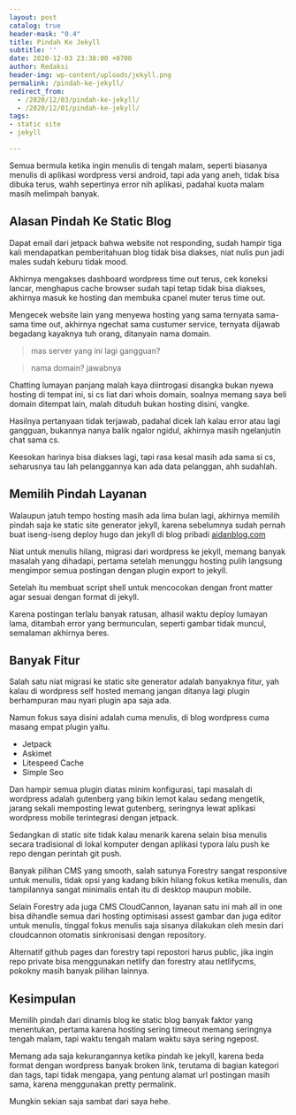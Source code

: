 ```yaml
---
layout: post
catalog: true
header-mask: "0.4"
title: Pindah Ke Jekyll
subtitle: ''
date: 2020-12-03 23:38:00 +0700
author: Redaksi
header-img: wp-content/uploads/jekyll.png
permalink: /pindah-ke-jekyll/
redirect_from:
  - /2020/12/03/pindah-ke-jekyll/
  - /2020/12/01/pindah-ke-jekyll/
tags:
- static site
- jekyll

---
```

Semua bermula ketika ingin menulis di tengah malam, seperti biasanya menulis di aplikasi wordpress versi android, tapi ada yang aneh, tidak bisa dibuka terus, wahh sepertinya error nih aplikasi, padahal kuota malam masih melimpah banyak.

## Alasan Pindah Ke Static Blog

Dapat email dari jetpack bahwa website not responding, sudah hampir tiga kali mendapatkan pemberitahuan blog tidak bisa diakses, niat nulis pun jadi males sudah keburu tidak mood.

Akhirnya mengakses dashboard wordpress time out terus, cek koneksi lancar, menghapus cache browser sudah tapi tetap tidak bisa diakses, akhirnya masuk ke hosting dan membuka cpanel muter terus time out.

Mengecek website lain yang menyewa hosting yang sama ternyata sama-sama time out, akhirnya ngechat sama custumer service, ternyata dijawab begadang kayaknya tuh orang, ditanyain nama domain.

> mas server yang ini lagi gangguan?

> nama domain? jawabnya

Chatting lumayan panjang malah kaya diintrogasi disangka bukan nyewa hosting di tempat ini, si cs liat dari whois domain, soalnya memang saya beli domain ditempat lain, malah dituduh bukan hosting disini, vangke.

Hasilnya pertanyaan tidak terjawab, padahal dicek lah kalau error atau lagi gangguan, bukannya nanya balik ngalor ngidul, akhirnya masih ngelanjutin chat sama cs.

Keesokan harinya bisa diakses lagi, tapi rasa kesal masih ada sama si cs, seharusnya tau lah pelanggannya kan ada data pelanggan, ahh sudahlah.

## Memilih Pindah Layanan

Walaupun jatuh tempo hosting masih ada lima bulan lagi, akhirnya memilih pindah saja ke static site generator jekyll, karena sebelumnya sudah pernah buat iseng-iseng deploy hugo dan jekyll di blog pribadi [aidanblog.com](https://aidanblog.com "Aidan")

Niat untuk menulis hilang, migrasi dari wordpress ke jekyll, memang banyak masalah yang dihadapi, pertama setelah menunggu hosting pulih langsung mengimpor semua postingan dengan plugin export to jekyll.

Setelah itu membuat script shell untuk mencocokan dengan front matter agar sesuai dengan format di jekyll.

Karena postingan terlalu banyak ratusan, alhasil waktu deploy lumayan lama, ditambah error yang bermunculan, seperti gambar tidak muncul, semalaman akhirnya beres.

## Banyak Fitur

Salah satu niat migrasi ke static site generator adalah banyaknya fitur, yah kalau di wordpress self hosted memang jangan ditanya lagi plugin berhampuran mau nyari plugin apa saja ada.

Namun fokus saya disini adalah cuma menulis, di blog wordpress cuma masang empat plugin yaitu.

* Jetpack
* Askimet
* Litespeed Cache
* Simple Seo

Dan hampir semua plugin diatas minim konfigurasi, tapi masalah di wordpress adalah gutenberg yang bikin lemot kalau sedang mengetik, jarang sekali memposting lewat gutenberg, seringnya lewat aplikasi wordpress mobile terintegrasi dengan jetpack.

Sedangkan di static site tidak kalau menarik karena selain bisa menulis secara tradisional di lokal komputer dengan aplikasi typora lalu push ke repo dengan perintah git push.

Banyak pilihan CMS yang smooth, salah satunya Forestry sangat responsive untuk menulis, tidak opsi yang kadang bikin hilang fokus ketika menulis, dan tampilannya sangat minimalis entah itu di desktop maupun mobile.

Selain Forestry ada juga CMS CloudCannon, layanan satu ini mah all in one bisa dihandle semua dari hosting optimisasi assest gambar dan juga editor untuk menulis, tinggal fokus menulis saja sisanya dilakukan oleh mesin dari cloudcannon otomatis sinkronisasi dengan repository.

Alternatif github pages dan forestry tapi repostori harus public, jika ingin repo private bisa menggunakan netlify dan forestry atau netlifycms, pokokny masih banyak pilihan lainnya.

## Kesimpulan

Memilih pindah dari dinamis blog ke static blog banyak faktor yang menentukan, pertama karena hosting sering timeout memang seringnya tengah malam, tapi waktu tengah malam waktu saya sering ngepost.

Memang ada saja kekurangannya ketika pindah ke jekyll, karena beda format dengan wordpress banyak broken link, terutama di bagian kategori dan tags, tapi tidak mengapa, yang pentung alamat url postingan masih sama, karena menggunakan pretty permalink.

Mungkin sekian saja sambat dari saya hehe.
